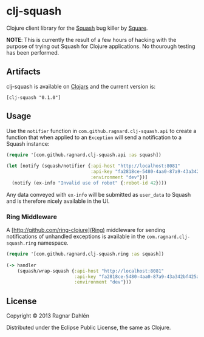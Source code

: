 # clj-squash

Clojure client library for the [Squash](http://www.squash.io/) bug
killer by [Square](http://www.square.com).

**NOTE**: This is currently the result of a few hours of hacking with
the purpose of trying out Squash for Clojure applications. No
thourough testing has been performed. 

## Artifacts

clj-squash is available on [Clojars](http://clojars.org) and the
current version is:

    [clj-squash "0.1.0"]

## Usage

Use the `notifier` function in `com.github.ragnard.clj-squash.api` to create a function
that when applied to an `Exception` will send a notification to a
Squash instance:

```` clojure
(require '[com.github.ragnard.clj-squash.api :as squash])
    
(let [notify (squash/notifier {:api-host "http://localhost:8081"
                               :api-key "fa2818ce-5480-4aa0-87a9-43a342bf425a"
                               :environment "dev"})]
  (notify (ex-info "Invalid use of robot" {:robot-id 42})))
````

Any data conveyed with `ex-info` will be submitted as `user_data` to
Squash and is therefore nicely available in the UI.

### Ring Middleware

A [http://github.com/ring-clojure](Ring) middleware for sending
notifications of unhandled exceptions is available in the
`com.ragnard.clj-squash.ring` namespace.

```` clojure
(require '[com.github.ragnard.clj-squash.ring :as squash])
    
(-> handler
    (squash/wrap-squash {:api-host "http://localhost:8081"
                         :api-key "fa2818ce-5480-4aa0-87a9-43a342bf425a"
                         :environment "dev"}))
````

## License

Copyright © 2013 Ragnar Dahlén

Distributed under the Eclipse Public License, the same as Clojure.
